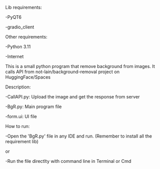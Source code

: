 Lib requirements:

  -PyQT6

  -gradio_client

  
Other requirements:
  
  -Python 3.11
  
  -Internet


This is a small python program that remove background from images. It calls API from not-lain/background-removal project on HuggingFace/Spaces


Description:

  -CallAPI.py: Upload the image and get the response from server
  
  -BgR.py: Main program file
  
  -form.ui: UI file

How to run:

  -Open the 'BgR.py' file in any IDE and run. (Remember to install all the requirement lib)
  
  or
  
  -Run the file directlty with command line in Terminal or Cmd
